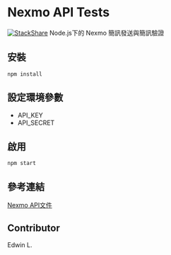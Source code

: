 # Nexmo API Tests
[![StackShare](https://img.shields.io/badge/tech-stack-0690fa.svg?style=flat)](https://stackshare.io/cslasher/node-nexmo-api)
Node.js下的 Nexmo 簡訊發送與簡訊驗證

## 安裝
```shell
npm install
```

## 設定環境參數
* API_KEY
* API_SECRET

## 啟用
```shell
npm start
```

## 參考連結
[Nexmo API文件](https://docs.nexmo.com/)

## Contributor
Edwin L.
